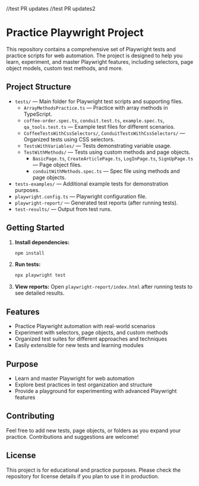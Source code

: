 //test PR updates
//test PR updates2

# Practice Playwright Project

This repository contains a comprehensive set of Playwright tests and practice scripts for web automation. The project is designed to help you learn, experiment, and master Playwright features, including selectors, page object models, custom test methods, and more.

## Project Structure

- `tests/` — Main folder for Playwright test scripts and supporting files.
  - `ArrayMethodsPractice.ts` — Practice with array methods in TypeScript.
  - `coffee-order.spec.ts`, `conduit.test.ts`, `example.spec.ts`, `qa_tools.test.ts` — Example test files for different scenarios.
  - `CoffeeTestsWithCssSelectors/`, `ConduitTestsWithCssSelectors/` — Organized tests using CSS selectors.
  - `TestsWithVariables/` — Tests demonstrating variable usage.
  - `TestWithMethods/` — Tests using custom methods and page objects.
    - `BasicPage.ts`, `CreateArticlePage.ts`, `LogInPage.ts`, `SignUpPage.ts` — Page object files.
    - `conduitWithMethods.spec.ts` — Spec file using methods and page objects.
- `tests-examples/` — Additional example tests for demonstration purposes.
- `playwright.config.ts` — Playwright configuration file.
- `playwright-report/` — Generated test reports (after running tests).
- `test-results/` — Output from test runs.

## Getting Started

1. **Install dependencies:**
   ```bash
   npm install
   ```
2. **Run tests:**
   ```bash
   npx playwright test
   ```
3. **View reports:**
   Open `playwright-report/index.html` after running tests to see detailed results.

## Features
- Practice Playwright automation with real-world scenarios
- Experiment with selectors, page objects, and custom methods
- Organized test suites for different approaches and techniques
- Easily extensible for new tests and learning modules

## Purpose
- Learn and master Playwright for web automation
- Explore best practices in test organization and structure
- Provide a playground for experimenting with advanced Playwright features

## Contributing
Feel free to add new tests, page objects, or folders as you expand your practice. Contributions and suggestions are welcome!

## License
This project is for educational and practice purposes. Please check the repository for license details if you plan to use it in production.
